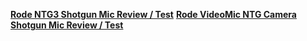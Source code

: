 [**Rode NTG3 Shotgun Mic Review / Test**](https://www.youtube.com/watch?v=dTCCqnCYID8)
[**Rode VideoMic NTG Camera Shotgun Mic Review / Test**](https://www.youtube.com/watch?v=VcBPoLUf-34&list=PLsbiTKk7c_YB8Lk3ovWleVQhxifNRyLve)